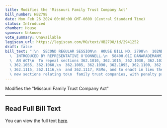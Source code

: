 ```yaml
---
title: Modifies the 'Missouri Family Trust Company Act'
bill_number: HB2798
date: Mon Feb 26 2024 00:00:00 GMT-0600 (Central Standard Time)
status: Introduced
chamber: House
sponsor: Unknown
vote_summary: Unavailable
legiscan_url: https://legiscan.com/MO/text/HB2798/id/2941252
draft: false
bill_text: "|\n  SECOND REGULAR SESSION\n  HOUSE BILL NO. 2798\n  102ND GENERAL ASSEMBLY\n\
  \  INTRODUCED BY REPRESENTATIVE O'DONNELL.\n  5840H.01I DANARADEMANMILLER,ChiefClerk\n\
  \  AN ACT\n  To repeal sections 362.1010, 362.1015, 362.1030, 362.1035, 362.1040,\
  \ 362.1055, 362.1060,\n  362.1085, 362.1090, 362.1095, 362.1100, 362.1105, 362.1110,\
  \ 362.1115, 362.1116,\n  and 362.1117, RSMo, and to enact in lieu thereof sixteen\
  \ new sections relating to\n  family trust companies, with penalty provisions."
---
```

Modifies the "Missouri Family Trust Company Act"

---

## Read Full Bill Text

You can view the full text [here](https://legiscan.com/MO/text/HB2798/id/2941252).
